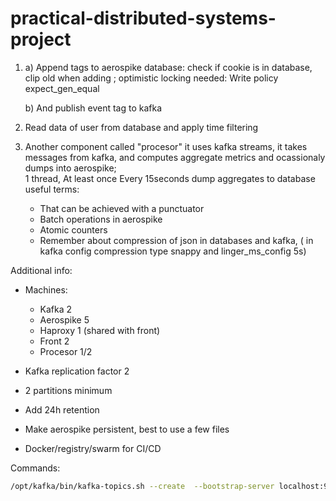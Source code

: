 # practical-distributed-systems-project


1. 
    a) Append tags to aerospike database: check if cookie is in database, clip old when adding
; optimistic locking needed: Write policy expect_gen_equal

    b) And publish event tag to kafka

2. Read data of user from database and apply time filtering

3. Another component called "procesor" it uses kafka streams, it takes messages from kafka, and computes aggregate metrics and ocassionaly dumps into aerospike; \
1 thread, At least once
Every 15seconds dump aggregates to database \
useful terms:
    - That can be achieved with a punctuator
    - Batch operations in aerospike
    - Atomic counters
    - Remember about compression of json in databases and kafka, ( in kafka config compression type snappy  and linger_ms_config 5s)


Additional info:
- Machines:
    - Kafka 2
    - Aerospike 5
    - Haproxy 1 (shared with front)
    - Front 2
    - Procesor 1/2

- Kafka replication factor 2
- 2 partitions minimum
- Add  24h retention

- Make aerospike persistent, best to use a few files

- Docker/registry/swarm for CI/CD

Commands:
```bash
/opt/kafka/bin/kafka-topics.sh --create  --bootstrap-server localhost:9092 -partitions 2 --replication-factor 2 --topic user_tags
```